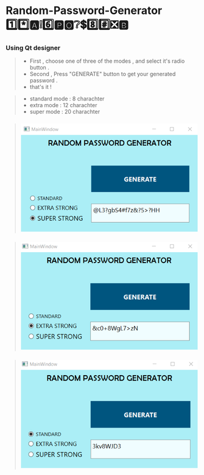 # Random-Password-Generator 1️⃣*️⃣🅰❕6️⃣🅿🅾❔💲8️⃣#️⃣❎🅱
### Using Qt designer

> + First , choose one of three of the modes , and select it's radio button .
> + Second , Press "GENERATE" button to get your generated password .
> + that's it !

> + standard mode : 8  charachter
> + extra mode    : 12 charachter
> + super mode    : 20 charachter

> ### ![This is an image](https://github.com/kiana-jahanshid/Random-Password-Generator/blob/main/pics/pass_super.png)

> ### ![This is an image](https://github.com/kiana-jahanshid/Random-Password-Generator/blob/main/pics/pass_extra.png)

> ### ![This is an image](https://github.com/kiana-jahanshid/Random-Password-Generator/blob/main/pics/pass_standard.png)


